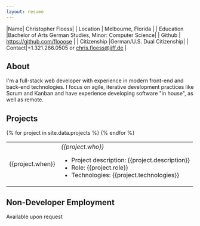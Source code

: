 ```yaml
---
layout: resume
---
```


|Name| Christopher Floess|
| Location | Melbourne, Florida |
| Education	|Bachelor of Arts German Studies, Minor: Computer Science|
| Github | https://github.com/flooose |
| Citizenship |German/U.S. Dual Citizenship|
| Contact|+1.321.266.0505 or chris.floess@jjff.de |

## About

I'm a full-stack web developer with experience in modern front-end and back-end
technologies. I focus on agile, iterative development practices like Scrum and
Kanban and have experience developing software "in house", as well as remote.

## Projects

<div id="frameworks-and-technologies"></div>
<div id="experience"></div>

<table>
	{% for project in site.data.projects %}
    <tr>
		<td>{{project.when}}</td>
		<td>
			<em>{{project.who}}</em>
			<ul class="project-details">
				<li>Project description: {{project.description}}</li>
				<li>Role: {{project.role}}</li>
				<li>Technologies: {{project.technologies}}</li>
			</ul>
		</td>
	</tr>
	{% endfor %}
</table>

## Non-Developer Employment

Available upon request
